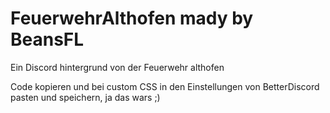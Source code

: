 # FeuerwehrAlthofen mady by BeansFL
Ein Discord hintergrund von der Feuerwehr althofen

Code kopieren und bei custom CSS in den Einstellungen von BetterDiscord pasten und speichern, ja das wars ;)
